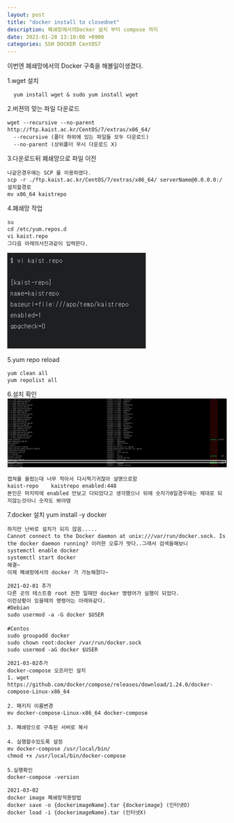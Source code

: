 ```yaml
---
layout: post
title: "docker install to closednet"
description: 폐쇄망에서의Docker 설치 부터 compose 까지
date: 2021-01-28 13:10:00 +0900
categories: SSH DOCKER CentOS7
---
```


이번엔 폐쇄망에서의 Docker 구축을 해볼일이생겼다.

1.wget 설치

```
  yum install wget & sudo yum install wget
```

2.버젼의 맞는 파일 다운로드

```
wget --recursive --no-parent http://ftp.kaist.ac.kr/CentOS/7/extras/x86_64/
  --recursive (폴더 하위에 있는 파일들 모두 다운로드)
  --no-parent (상위폴더 무시 다운로드 X)
```

3.다운로드뒤 폐쇄망으로 파일 이전

```
나같은경우에는 SCP 를 이용하였다.
scp -r ./ftp.kaist.ac.kr/CentOS/7/extras/x86_64/ serverName@0.0.0.0:/설치할경로
mv x86_64 kaistrepo
```

4.폐쇄망 작업

```
su
cd /etc/yum.repos.d
vi kaist.repo
그다음 아래의사진과같이 입력한다.
```

![](/capture/closednetDocker/closedDocker.JPG)

5.yum repo reload

```
yum clean all
yum repolist all
```

6.설치 확인
![](/capture/closednetDocker/closedDocker2.JPG)

```
캡쳐를 올렸는대 너무 작아서 다시찍기귀찮아 설명으로함
kaist-repo    kaistrepo enabled:448
본인은 마지막에 enabled 만보고 다되었다고 생각했으나 뒤에 숫자가0일경우에는 제대로 되지않는것이니 숫자도 봐야댐
```

7.docker 설치
yum install -y docker

```
하지만 난바로 설치가 되지 않음.....
Cannot connect to the Docker daemon at unix:///var/run/docker.sock. Is the docker daemon running? 이러한 오류가 떳다..그래서 검색을해보니
systemctl enable docker
systemctl start docker
해결~
이제 폐쇄망에서의 docker 가 가능해졌다~
```

```
2021-02-01 추가
다른 곳의 테스트중 root 권한 일때만 docker 명령어가 실행이 되었다.
이런상황이 있을때의 명령어는 아래와같다.
#Debian
sudo usermod -a -G docker $USER

#Centos
sudo groupadd docker
sudo chown root:docker /var/run/docker.sock
sudo usermod -aG docker $USER
```

```
2021-03-02추가
docker-compose 오프라인 설치
1. wget https://github.com/docker/compose/releases/download/1.24.0/docker-compose-Linux-x86_64

2. 패키지 이름변경
mv docker-compose-Linux-x86_64 docker-compose

3. 폐쇄망으로 구축된 서버로 복사

4. 실행할수있도록 설정
mv docker-compose /usr/local/bin/
chmod +x /usr/local/bin/docker-compose

5.실행확인
docker-compose -version
```

```
2021-03-02
docker image 폐쇄망적용방법
docker save -o {dockerimageName}.tar {dockerimage} (인터넷O)
docker load -i {dockerimageName}.tar (인터넷X)
```
